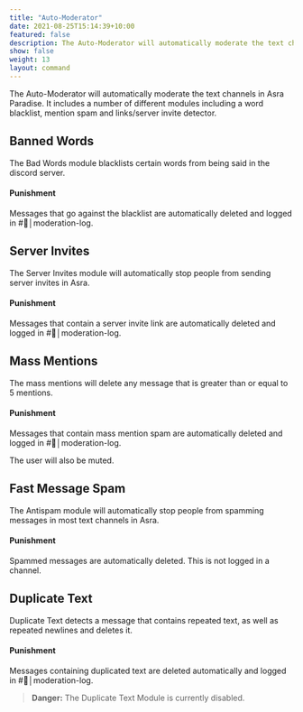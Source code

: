 ```yaml
---
title: "Auto-Moderator"
date: 2021-08-25T15:14:39+10:00
featured: false
description: The Auto-Moderator will automatically moderate the text channels in Asra Paradise. It includes a number of different modules including a word blacklist, mention spam and links/server invite detector.
show: false
weight: 13
layout: command
---
```


The Auto-Moderator will automatically moderate the text channels in Asra Paradise. It includes a number of different modules including a word blacklist, mention spam and links/server invite detector.

## Banned Words

The Bad Words module blacklists certain words from being said in the discord server. 

#### Punishment

Messages that go against the blacklist are automatically deleted and logged in \#🚫│moderation-log.

## Server Invites

The Server Invites module will automatically stop people from sending server invites in Asra.

#### Punishment

Messages that contain a server invite link are automatically deleted and logged in \#🚫│moderation-log.

## Mass Mentions

The mass mentions will delete any message that is greater than or equal to 5 mentions. 

#### Punishment

Messages that contain mass mention spam are automatically deleted and logged in \#🚫│moderation-log. 

The user will also be muted.

## Fast Message Spam

The Antispam module will automatically stop people from spamming messages in most text channels in Asra.

#### Punishment

Spammed messages are automatically deleted. This is not logged in a channel.

## Duplicate Text

Duplicate Text detects a message that contains repeated text, as well as repeated newlines and deletes it.

#### Punishment

Messages containing duplicated text are deleted automatically and logged in \#🚫│moderation-log.  

> **Danger:** The Duplicate Text Module is currently disabled.

